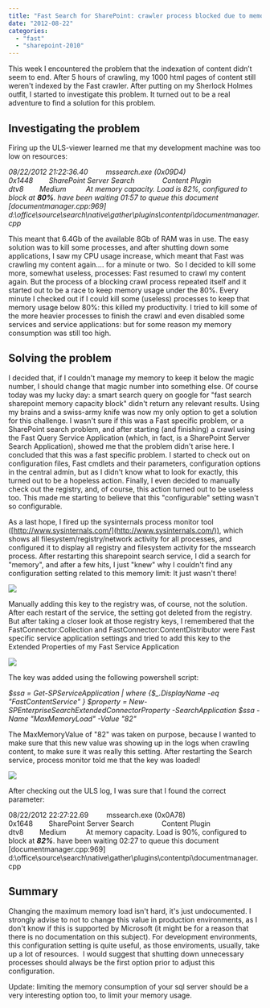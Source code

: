 ```yaml
---
title: "Fast Search for SharePoint: crawler process blocked due to memory capacity limit"
date: "2012-08-22"
categories: 
  - "fast"
  - "sharepoint-2010"
---
```


This week I encountered the problem that the indexation of content didn’t seem to end. After 5 hours of crawling, my 1000 html pages of content still weren't indexed by the Fast crawler. After putting on my Sherlock Holmes outfit, I started to investigate this problem. It turned out to be a real adventure to find a solution for this problem.

## Investigating the problem

Firing up the ULS-viewer learned me that my development machine was too low on resources:

_08/22/2012 21:22:36.40         mssearch.exe (0x09D4)                           0x1448        SharePoint Server Search              Content Plugin                        dtv8        Medium          At memory capacity. Load is 82%, configured to block at **80%**. have been waiting 01:57 to queue this document  \[documentmanager.cpp:969\]  d:\\office\\source\\search\\native\\gather\\plugins\\contentpi\\documentmanager.cpp_ 

This meant that 6.4Gb of the available 8Gb of RAM was in use. The easy solution was to kill some processes, and after shutting down some applications, I saw my CPU usage increase, which meant that Fast was crawling my content again…. for a minute or two.  So I decided to kill some more, somewhat useless, processes: Fast resumed to crawl my content again. But the process of a blocking crawl process repeated itself and it started out to be a race to keep memory usage under the 80%. Every minute I checked out if I could kill some (useless) processes to keep that memory usage below 80%: this killed my productivity. I tried to kill some of the more heavier processes to finish the crawl and even disabled some services and service applications: but for some reason my memory consumption was still too high.

## Solving the problem

I decided that, if I couldn't manage my memory to keep it below the magic number, I should change that magic number into something else. Of course today was my lucky day: a smart search query on google for "fast search sharepoint memory capacity block" didn't return any relevant results. Using my brains and a swiss-army knife was now my only option to get a solution for this challenge. I wasn't sure if this was a Fast specific problem, or a SharePoint search problem, and after starting (and finishing) a crawl using the Fast Query Service Application (which, in fact, is a SharePoint Server Search Application), showed me that the problem didn't arise here. I concluded that this was a fast specific problem. I started to check out on configuration files, Fast cmdlets and their parameters, configuration options in the central admin, but as I didn't know what to look for exactly, this turned out to be a hopeless action. Finally, I even decided to manually check out the registry, and, of course, this action turned out to be useless too. This made me starting to believe that this "configurable" setting wasn't so configurable.

As a last hope, I fired up the sysinternals process monitor tool ([http://www.sysinternals.com/](http://www.sysinternals.com/)), which shows all filesystem/registry/network activity for all processes, and configured it to display all registry and filesystem activity for the mssearch process. After restarting this sharepoint search service, I did a search for "memory", and after a few hits, I just "knew" why I couldn't find any configuration setting related to this memory limit: It just wasn't there!

[![](images/3276.procmon1.png)](http://bloggingabout.net/cfs-file.ashx/__key/CommunityServer.Blogs.Components.WeblogFiles/bas/3276.procmon1.png)

Manually adding this key to the registry was, of course, not the solution. After each restart of the service, the setting got deleted from the registry. But after taking a closer look at those registry keys, I remembered that the FastConnector:Collection and FastConnector:ContentDistributor were Fast specific service application settings and tried to add this key to the Extended Properties of my Fast Service Application

[![](images/1581.registry1.png)](http://bloggingabout.net/cfs-file.ashx/__key/CommunityServer.Blogs.Components.WeblogFiles/bas/1581.registry1.png)

The key was added using the following powershell script:

_$ssa = Get-SPServiceApplication | where {$\_.DisplayName -eq "FastContentService" } $property = New-SPEnterpriseSearchExtendedConnectorProperty -SearchApplication $ssa -Name "MaxMemoryLoad" -Value "82"_

The MaxMemoryValue of "82" was taken on purpose, because I wanted to make sure that this new value was showing up in the logs when crawling content, to make sure it was really this setting. After restarting the Search service, process monitor told me that the key was loaded!

[![](images/5516.procmon2.png)](http://bloggingabout.net/cfs-file.ashx/__key/CommunityServer.Blogs.Components.WeblogFiles/bas/5516.procmon2.png)

After checking out the ULS log, I was sure that I found the correct parameter:

08/22/2012 22:27:22.69         mssearch.exe (0x0A78)                           0x1648        SharePoint Server Search              Content Plugin                        dtv8        Medium          At memory capacity. Load is 90%, configured to block at **_82%_**. have been waiting 02:27 to queue this document  \[documentmanager.cpp:969\]  d:\\office\\source\\search\\native\\gather\\plugins\\contentpi\\documentmanager.cpp

## Summary

Changing the maximum memory load isn't hard, it's just undocumented. I strongly advise to not to change this value in production environments, as I don't know if this is supported by Microsoft (it might be for a reason that there is no documentation on this subject). For development environments, this configuration setting is quite useful, as those enviroments, usually, take up a lot of resources.  I would suggest that shutting down unnecessary processes should always be the first option prior to adjust this configuration.

Update: limiting the memory consumption of your sql server should be a very interesting option too, to limit your memory usage.

